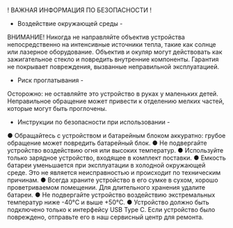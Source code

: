 ! ВАЖНАЯ ИНФОРМАЦИЯ ПО БЕЗОПАСНОСТИ !

- Воздействие окружающей среды -

ВНИМАНИЕ! Никогда не направляйте объектив устройства непосредственно на интенсивные источники тепла, такие как солнце или лазерное оборудование. Объектив и окуляр могут действовать как зажигательное стекло и повредить внутренние компоненты. Гарантия не покрывает повреждения, вызванные неправильной эксплуатацией.

- Риск проглатывания -

Осторожно: не оставляйте это устройство в руках у маленьких детей. Неправильное обращение может привести к отделению мелких частей, которые могут быть проглочены.

- Инструкции по безопасности при использовании -

● Обращайтесь с устройством и батарейным блоком аккуратно: грубое обращение может повредить батарейный блок.
● Не подвергайте устройство воздействию огня или высоких температур.
● Используйте только зарядное устройство, входящее в комплект поставки.
● Емкость батареи уменьшается при эксплуатации в холодной окружающей среде. Это не является неисправностью и происходит по техническим причинам.
● Всегда храните устройство в его сумке в сухом, хорошо проветриваемом помещении. Для длительного хранения удалите батареи.
● Не подвергайте устройство воздействию экстремальных температур ниже -40°C и выше +50°C.
● Устройство должно быть подключено только к интерфейсу USB Type C.
Если устройство было повреждено, отправьте его в наш сервисный центр для ремонта.
